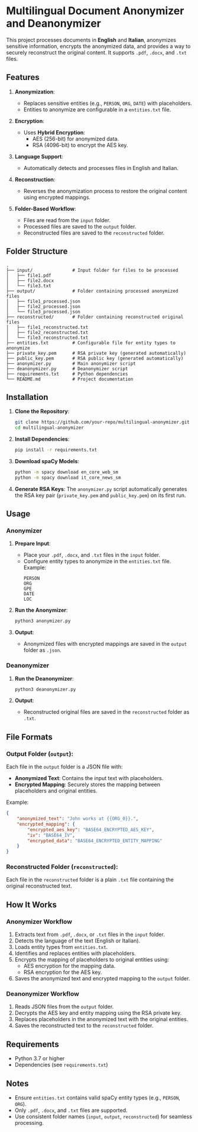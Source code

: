 # Multilingual Document Anonymizer and Deanonymizer

This project processes documents in **English** and **Italian**, anonymizes sensitive information, encrypts the anonymized data, and provides a way to securely reconstruct the original content. It supports `.pdf`, `.docx`, and `.txt` files.

## Features

1. **Anonymization**:
   - Replaces sensitive entities (e.g., `PERSON`, `ORG`, `DATE`) with placeholders.
   - Entities to anonymize are configurable in a `entities.txt` file.

2. **Encryption**:
   - Uses **Hybrid Encryption**:
     - AES (256-bit) for anonymized data.
     - RSA (4096-bit) to encrypt the AES key.

3. **Language Support**:
   - Automatically detects and processes files in English and Italian.

4. **Reconstruction**:
   - Reverses the anonymization process to restore the original content using encrypted mappings.

5. **Folder-Based Workflow**:
   - Files are read from the `input` folder.
   - Processed files are saved to the `output` folder.
   - Reconstructed files are saved to the `reconstructed` folder.

## Folder Structure

```
.
├── input/               # Input folder for files to be processed
│   ├── file1.pdf
│   ├── file2.docx
│   └── file3.txt
├── output/              # Folder containing processed anonymized files
│   ├── file1_processed.json
│   ├── file2_processed.json
│   └── file3_processed.json
├── reconstructed/       # Folder containing reconstructed original files
│   ├── file1_reconstructed.txt
│   ├── file2_reconstructed.txt
│   └── file3_reconstructed.txt
├── entities.txt         # Configurable file for entity types to anonymize
├── private_key.pem      # RSA private key (generated automatically)
├── public_key.pem       # RSA public key (generated automatically)
├── anonymizer.py        # Main anonymizer script
├── deanonymizer.py      # Deanonymizer script
├── requirements.txt     # Python dependencies
└── README.md            # Project documentation
```

## Installation

1. **Clone the Repository**:
   ```bash
   git clone https://github.com/your-repo/multilingual-anonymizer.git
   cd multilingual-anonymizer
   ```

2. **Install Dependencies**:
   ```bash
   pip install -r requirements.txt
   ```

3. **Download spaCy Models**:
   ```bash
   python -m spacy download en_core_web_sm
   python -m spacy download it_core_news_sm
   ```

4. **Generate RSA Keys**:
   The `anonymizer.py` script automatically generates the RSA key pair (`private_key.pem` and `public_key.pem`) on its first run.

## Usage

### Anonymizer

1. **Prepare Input**:
   - Place your `.pdf`, `.docx`, and `.txt` files in the `input` folder.
   - Configure entity types to anonymize in the `entities.txt` file. Example:
     ```
     PERSON
     ORG
     GPE
     DATE
     LOC
     ```

2. **Run the Anonymizer**:
   ```bash
   python3 anonymizer.py
   ```

3. **Output**:
   - Anonymized files with encrypted mappings are saved in the `output` folder as `.json`.

### Deanonymizer

1. **Run the Deanonymizer**:
   ```bash
   python3 deanonymizer.py
   ```

2. **Output**:
   - Reconstructed original files are saved in the `reconstructed` folder as `.txt`.

## File Formats

### Output Folder (`output`):
Each file in the `output` folder is a JSON file with:
- **Anonymized Text**: Contains the input text with placeholders.
- **Encrypted Mapping**: Securely stores the mapping between placeholders and original entities.

Example:
```json
{
    "anonymized_text": "John works at {{ORG_0}}.",
    "encrypted_mapping": {
        "encrypted_aes_key": "BASE64_ENCRYPTED_AES_KEY",
        "iv": "BASE64_IV",
        "encrypted_data": "BASE64_ENCRYPTED_ENTITY_MAPPING"
    }
}
```

### Reconstructed Folder (`reconstructed`):
Each file in the `reconstructed` folder is a plain `.txt` file containing the original reconstructed text.

## How It Works

### Anonymizer Workflow
1. Extracts text from `.pdf`, `.docx`, or `.txt` files in the `input` folder.
2. Detects the language of the text (English or Italian).
3. Loads entity types from `entities.txt`.
4. Identifies and replaces entities with placeholders.
5. Encrypts the mapping of placeholders to original entities using:
   - AES encryption for the mapping data.
   - RSA encryption for the AES key.
6. Saves the anonymized text and encrypted mapping to the `output` folder.

### Deanonymizer Workflow
1. Reads JSON files from the `output` folder.
2. Decrypts the AES key and entity mapping using the RSA private key.
3. Replaces placeholders in the anonymized text with the original entities.
4. Saves the reconstructed text to the `reconstructed` folder.

## Requirements

- Python 3.7 or higher
- Dependencies (see `requirements.txt`)

## Notes

- Ensure `entities.txt` contains valid spaCy entity types (e.g., `PERSON`, `ORG`).
- Only `.pdf`, `.docx`, and `.txt` files are supported.
- Use consistent folder names (`input`, `output`, `reconstructed`) for seamless processing.
